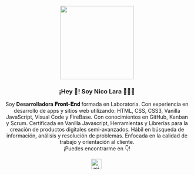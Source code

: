 

<p align="center" width="300">
   <img align="center" width="200" src="https://media-exp1.licdn.com/dms/image/C4D03AQETC6nVGioR-A/profile-displayphoto-shrink_800_800/0/1631899127655?e=1637193600&v=beta&t=bh1HQ8UTf-1-YzJ3dr_iZIIa56psOfM6KnUq4HwmAMo" />
   <h3 align="center">¡Hey 👋! Soy Nico Lara 👨🏻‍💻</h3>
</p>

<p align="center">Soy <strong>Desarrolladora 𝐅𝐫𝐨𝐧𝐭-𝐄𝐧𝐝</strong> formada en Laboratoria. Con experiencia en desarrollo de apps y sitios web utilizando: HTML, CSS, CSS3, Vanilla JavaScript, Visual Code y FireBase. Con conocimientos en GitHub, Kanban y Scrum.
Certificada en Vanilla Javascript, Herramientas y Librerías para la creación de productos digitales semi-avanzados. Hábil en búsqueda de información, análisis y resolución de problemas. Enfocada en la calidad de trabajo y orientación al cliente.<br />¡Puedes encontrarme en 👇!</p>
<p align="center">
   <a href="www.linkedin.com/in/nicolepatricialara" target="blank" style='margin-right:4px'>
    <img align="center" src="https://cdn-icons-png.flaticon.com/512/1051/1051333.png" alt="midudev" height="28px" width="28px" />
  </a>
  
